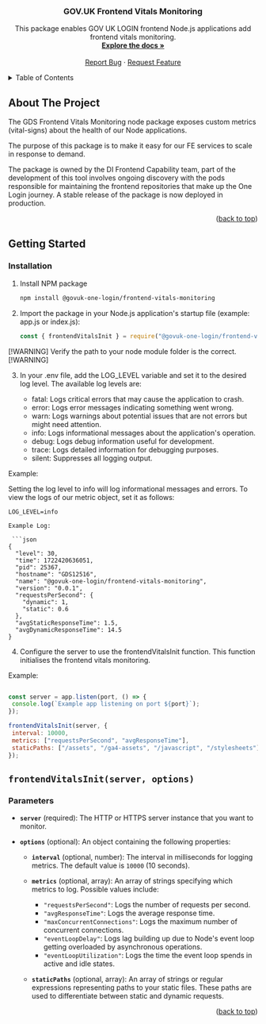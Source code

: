 <!-- Improved compatibility of back to top link: See: https://github.com/othneildrew/Best-README-Template/pull/73 -->

<a name="readme-top"></a>

<!-- PROJECT LOGO -->
<br />
<div align="center">
  
<h3 align="center">GOV.UK Frontend Vitals Monitoring</h3>
  <p align="center">
    This package enables GOV UK LOGIN frontend Node.js applications add frontend vitals monitoring.
    <br />
    <a href=""><strong>Explore the docs »</strong></a>
    <br />
    <br />
    <a href="https://github.com/govuk-one-login/govuk-one-login-frontend/issues">Report Bug</a>
    ·
    <a href="https://github.com/govuk-one-login/govuk-one-login-frontend/issues">Request Feature</a>
  </p>
</div>

<!-- TABLE OF CONTENTS -->
<details>
  <summary>Table of Contents</summary>
  <ol>
    <li>
      <a href="#about-the-project">About The Project</a>
    </li>
    <li>
      <a href="#getting-started">Getting Started</a>
      <ul>
        <li><a href="#installation">Installation</a></li>
      </ul>
    </li>
     <li><a href="#frontendvitalsinitserver-options">`frontendVitalsInit(server, options)`</a></li>
  </ol>
</details>

## About The Project

The GDS Frontend Vitals Monitoring node package exposes custom metrics (vital-signs) about the health of our Node applications.

The purpose of this package is to make it easy for our FE services to scale in response to demand.

The package is owned by the DI Frontend Capability team, part of the development of this tool involves ongoing discovery with the pods responsible for maintaining the frontend repositories that make up the One Login journey. A stable release of the package is now deployed in production.

<p align="right">(<a href="#readme-top">back to top</a>)</p>

<!-- GETTING STARTED -->

## Getting Started

### Installation

1. Install NPM package

   ```sh
   npm install @govuk-one-login/frontend-vitals-monitoring
   ```
2. Import the package in your Node.js application's startup file (example: app.js or index.js):

   ```js
   const { frontendVitalsInit } = require("@govuk-one-login/frontend-vital-signs");
   ```

  [!WARNING] Verify the path to your node module folder is the correct.[!WARNING]

3. In your .env file, add the LOG_LEVEL variable and set it to the desired log level. The   available log levels are:

   - fatal: Logs critical errors that may cause the application to crash.
   - error: Logs error messages indicating something went wrong.
   - warn: Logs warnings about potential issues that are not errors but might need attention.
   - info: Logs informational messages about the application's operation.
   - debug: Logs debug information useful for development.
   - trace: Logs detailed information for debugging purposes.
   - silent: Suppresses all logging output.

  Example:

  Setting the log level to info will log informational messages and errors. To view the logs of our metric object, set it as follows:

  ```dotenv
  LOG_LEVEL=info

  Example Log:

   ```json
  {
    "level": 30,
    "time": 1722420636051,
    "pid": 25367,
    "hostname": "GDS12516",
    "name": "@govuk-one-login/frontend-vitals-monitoring",
    "version": "0.0.1",
    "requestsPerSecond": {
      "dynamic": 1,
      "static": 0.6
    },
    "avgStaticResponseTime": 1.5,
    "avgDynamicResponseTime": 14.5
  }

   ```

4. Configure the server to use the frontendVitalsInit function. This function initialises the frontend vitals monitoring.

  Example:

   ```js

  const server = app.listen(port, () => {
    console.log(`Example app listening on port ${port}`);
  });
  
  frontendVitalsInit(server, {
    interval: 10000, 
    metrics: ["requestsPerSecond", "avgResponseTime"],
    staticPaths: ["/assets", "/ga4-assets", "/javascript", "/stylesheets"], 
  });

   ```

 
## `frontendVitalsInit(server, options)`

### Parameters

- **`server`** (required): 
  The HTTP or HTTPS server instance that you want to monitor.

- **`options`** (optional): 
  An object containing the following properties:
  
  - **`interval`** (optional, number): 
    The interval in milliseconds for logging metrics. The default value is `10000` (10 seconds).

  - **`metrics`** (optional, array): 
    An array of strings specifying which metrics to log. Possible values include:
    - `"requestsPerSecond"`: Logs the number of requests per second.
    - `"avgResponseTime"`: Logs the average response time.
    - `"maxConcurrentConnections"`: Logs the maximum number of concurrent connections.
    - `"eventLoopDelay"`: Logs lag building up due to Node's event loop getting overloaded by asynchronous operations.
    - `"eventLoopUtilization"`: Logs the time the event loop spends in active and idle states.

  - **`staticPaths`** (optional, array): 
    An array of strings or regular expressions representing paths to your static files. These paths are used to differentiate between static and dynamic requests.

<p align="right">(<a href="#readme-top">back to top</a>)</p>

